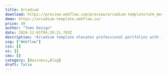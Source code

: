```yaml
---
title: Arcadium
download: https://preview.webflow.com/preview/arcadium-template?utm_medium=preview_link&utm_source=designer&utm_content=arcadium-template&preview=61c107029d0c18119c6eeb99e78eb3b5&workflow=preview
demo: https://arcadium-template.webflow.io/
price: 49
author: "Toms Design"
date: 2024-12-01T04:29:21.703Z
description: "Arcadium template elevates professional portfolios with its sleek, responsive design. Tailored for interior designers and architects, it showcases work through modern layouts that adapt seamlessly across devices creating a visually compelling online."
ssg: ["Webflow"]
css: []
ui: []
cms: []
category: [Business,Blog]
draft: false
---
```


